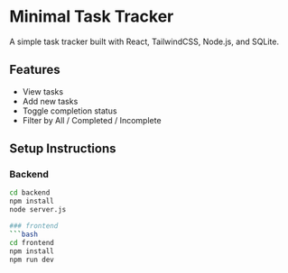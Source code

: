 # Minimal Task Tracker

A simple task tracker built with React, TailwindCSS, Node.js, and SQLite.

## Features
- View tasks
- Add new tasks
- Toggle completion status
- Filter by All / Completed / Incomplete

## Setup Instructions

### Backend
```bash
cd backend
npm install
node server.js

### frontend
```bash
cd frontend
npm install
npm run dev